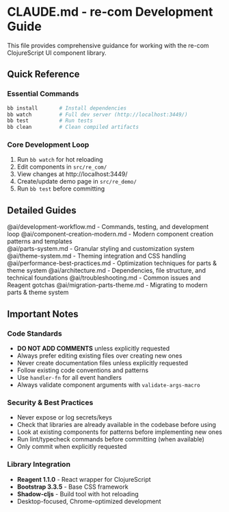 # CLAUDE.md - re-com Development Guide

This file provides comprehensive guidance for working with the re-com ClojureScript UI component library.

## Quick Reference

### Essential Commands
```bash
bb install       # Install dependencies
bb watch         # Full dev server (http://localhost:3449/)
bb test          # Run tests
bb clean         # Clean compiled artifacts
```

### Core Development Loop
1. Run `bb watch` for hot reloading
2. Edit components in `src/re_com/`
3. View changes at http://localhost:3449/
4. Create/update demo page in `src/re_demo/`
5. Run `bb test` before committing

## Detailed Guides

@ai/development-workflow.md - Commands, testing, and development loop
@ai/component-creation-modern.md - Modern component creation patterns and templates  
@ai/parts-system.md - Granular styling and customization system
@ai/theme-system.md - Theming integration and CSS handling
@ai/performance-best-practices.md - Optimization techniques for parts & theme system
@ai/architecture.md - Dependencies, file structure, and technical foundations
@ai/troubleshooting.md - Common issues and Reagent gotchas
@ai/migration-parts-theme.md - Migrating to modern parts & theme system

## Important Notes

### Code Standards
- **DO NOT ADD COMMENTS** unless explicitly requested
- Always prefer editing existing files over creating new ones
- Never create documentation files unless explicitly requested
- Follow existing code conventions and patterns
- Use `handler-fn` for all event handlers
- Always validate component arguments with `validate-args-macro`

### Security & Best Practices
- Never expose or log secrets/keys
- Check that libraries are already available in the codebase before using
- Look at existing components for patterns before implementing new ones
- Run lint/typecheck commands before committing (when available)
- Only commit when explicitly requested

### Library Integration
- **Reagent 1.1.0** - React wrapper for ClojureScript
- **Bootstrap 3.3.5** - Base CSS framework
- **Shadow-cljs** - Build tool with hot reloading
- Desktop-focused, Chrome-optimized development